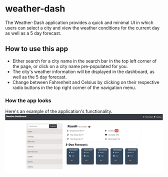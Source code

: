 # weather-dash
The Weather-Dash application provides a quick and minimal UI in which users can select a city and view the weather conditions for the current day as well as a 5 day forecast.

## How to use this app
* Either search for a city name in the search bar in the top left corner of the page, or click on a city name pre-populated for you.
* The city's weather information will be displayed in the dashboard, as well as the 5 day forecast.
* Change between Fahrenheit and Celsius by clicking on their respective radio buttons in the top right corner of the navigation menu.

### How the app looks
Here's an example of the application's functionality.
![Image of app](https://github.com/cpusillo/weather-dash/blob/main/assets/img/Screenshot.jpg)
